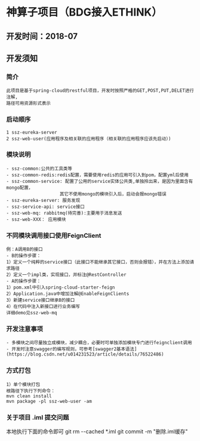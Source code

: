 # 神算子项目（BDG接入ETHINK）
## 开发时间：2018-07
## 开发须知
### 简介
```
此项目是基于spring-cloud的restful项目，开发时按照严格的GET,POST,PUT,DELET进行注解,
路径可用资源形式表示
```
### 启动顺序
```
1 ssz-eureka-server
2 ssz-web-user(应用程序及相关联的应用程序（相关联的应用程序应该先启动）)
```
### 模块说明
```
- ssz-common:公共的工具类等
- ssz-common-redis:redis配置，需要使用redis的应用可引入到pom，配置yml后使用
- ssz-common-service: 配置了公用的service实体公共类,单独拎出来，是因为里面含有mongo配置，
                    其它不使用mongo的模块引入后，启动会报mongo错误
- ssz-eureka-server: 服务发现
- ssz-service-api: service接口
- ssz-web-mq: rabbitmq(待完善):主要用于消息发送
- ssz-web-XXX： 应用模块
```
### 不同模块调用接口使用FeignClient
```
例：A调用B的接口
- B的操作步骤：
1）定义一个纯粹的service接口（此接口不能继承其它接口，否则会报错），并在方法上添加请求路径
2）定义一个impl类，实现接口，并标注@RestController
- A的操作步骤：
1）pom.xml中引入spring-cloud-starter-feign
2）Application.java中增加注解@EnableFeignClients
3）新建service接口继承B的接口
4）在代码中注入新接口进行业务编写
详细demo见ssz-web-mq
```
### 开发注意事项
```
- 多模块之间尽量独立成模块，减少耦合，必要时可单独添加模块专门进行feignclient调用
- 开发时注意swagger的编写规则，可参考[swagger2基本语法](https://blog.csdn.net/u014231523/article/details/76522486)
```
### 方式打包
```
1）单个模块打包
根路径下执行下列命令：
mvn clean install
mvn package -pl ssz-web-user -am
```


### 关于项目 .iml 提交问题
本地执行下面的命令即可
git rm --cached *.iml
git commit -m "删除.iml缓存"